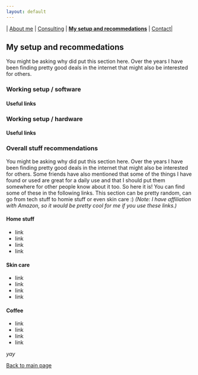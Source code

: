 ```yaml
---
layout: default
---
```

| [About me](./about_me.html) | [Consulting](./certs.html) | [**My setup and recommedations**](./recommend.html) | [Contact](./contact.html)|

## My setup and recommedations
You might be asking why did put this section here. Over the years I have been finding pretty good deals in the internet that might also be interested for others. 

### Working setup / software
#### Useful links

### Working setup / hardware

#### Useful links

### Overall stuff recommendations
You might be asking why did put this section here. Over the years I have been finding pretty good deals in the internet that might also be interested for others. Some friends have also mentioned that some of the things I have found or used are great for a daily use and that I should put them somewhere for other people know about it too. So here it is! You can find some of these in the following links. This section can be pretty random, can go from tech stuff to homie stuff or even skin care :)
_(Note: I have affiliation with Amazon, so it would be pretty cool for me if you use these links.)_

#### Home stuff
* link
* link
* link
* link

#### Skin care
* link
* link
* link
* link

#### Coffee
* link
* link
* link
* link

_yay_


[Back to main page](./)
